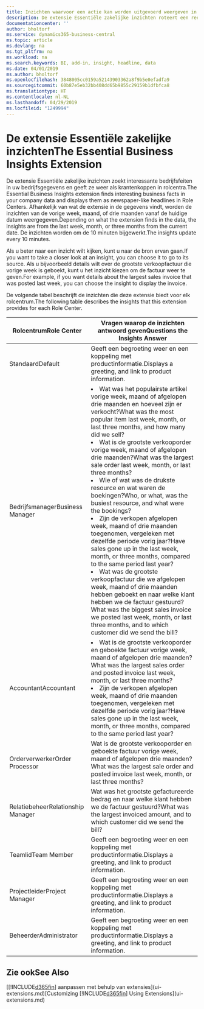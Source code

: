```yaml
---
title: Inzichten waarvoor een actie kan worden uitgevoerd weergeven in rolcentra | Microsoft Docs
description: De extensie Essentiële zakelijke inzichten roteert een reeks zakelijke inzichten in rolcentra.
documentationcenter: ''
author: bholtorf
ms.service: dynamics365-business-central
ms.topic: article
ms.devlang: na
ms.tgt_pltfrm: na
ms.workload: na
ms.search.keywords: BI, add-in, insight, headline, data
ms.date: 04/01/2019
ms.author: bholtorf
ms.openlocfilehash: 3848005cc0159a52143903362a8f9b5e0efadfa9
ms.sourcegitcommit: 60b87e5eb32bb408dd65b9855c29159b1dfbfca8
ms.translationtype: HT
ms.contentlocale: nl-NL
ms.lasthandoff: 04/29/2019
ms.locfileid: "1249994"
---
```

# <a name="the-essential-business-insights-extension"></a><span data-ttu-id="0df10-103">De extensie Essentiële zakelijke inzichten</span><span class="sxs-lookup"><span data-stu-id="0df10-103">The Essential Business Insights Extension</span></span>
<span data-ttu-id="0df10-104">De extensie Essentiële zakelijke inzichten zoekt interessante bedrijfsfeiten in uw bedrijfsgegevens en geeft ze weer als krantenkoppen in rolcentra.</span><span class="sxs-lookup"><span data-stu-id="0df10-104">The Essential Business Insights extension finds interesting business facts in your company data and displays them as newspaper-like headlines in Role Centers.</span></span> <span data-ttu-id="0df10-105">Afhankelijk van wat de extensie in de gegevens vindt, worden de inzichten van de vorige week, maand, of drie maanden vanaf de huidige datum weergegeven.</span><span class="sxs-lookup"><span data-stu-id="0df10-105">Depending on what the extension finds in the data, the insights are from the last week, month, or three months from the current date.</span></span> <span data-ttu-id="0df10-106">De inzichten worden om de 10 minuten bijgewerkt.</span><span class="sxs-lookup"><span data-stu-id="0df10-106">The insights update every 10 minutes.</span></span>  

<span data-ttu-id="0df10-107">Als u beter naar een inzicht wilt kijken, kunt u naar de bron ervan gaan.</span><span class="sxs-lookup"><span data-stu-id="0df10-107">If you want to take a closer look at an insight, you can choose it to go to its source.</span></span> <span data-ttu-id="0df10-108">Als u bijvoorbeeld details wilt over de grootste verkoopfactuur die vorige week is geboekt, kunt u het inzicht kiezen om de factuur weer te geven.</span><span class="sxs-lookup"><span data-stu-id="0df10-108">For example, if you want details about the largest sales invoice that was posted last week, you can choose the insight to display the invoice.</span></span>

<span data-ttu-id="0df10-109">De volgende tabel beschrijft de inzichten die deze extensie biedt voor elk rolcentrum.</span><span class="sxs-lookup"><span data-stu-id="0df10-109">The following table describes the insights that this extension provides for each Role Center.</span></span>

|<span data-ttu-id="0df10-110">Rolcentrum</span><span class="sxs-lookup"><span data-stu-id="0df10-110">Role Center</span></span>|<span data-ttu-id="0df10-111">Vragen waarop de inzichten antwoord geven</span><span class="sxs-lookup"><span data-stu-id="0df10-111">Questions the Insights Answer</span></span>|
|----|-----|
|<span data-ttu-id="0df10-112">Standaard</span><span class="sxs-lookup"><span data-stu-id="0df10-112">Default</span></span>|<span data-ttu-id="0df10-113">Geeft een begroeting weer en een koppeling met productinformatie.</span><span class="sxs-lookup"><span data-stu-id="0df10-113">Displays a greeting, and link to product information.</span></span>|
|<span data-ttu-id="0df10-114">Bedrijfsmanager</span><span class="sxs-lookup"><span data-stu-id="0df10-114">Business Manager</span></span>|<li> <span data-ttu-id="0df10-115">Wat was het populairste artikel vorige week, maand of afgelopen drie maanden en hoeveel zijn er verkocht?</span><span class="sxs-lookup"><span data-stu-id="0df10-115">What was the most popular item last week, month, or last three months, and how many did we sell?</span></span><br><li> <span data-ttu-id="0df10-116">Wat is de grootste verkooporder vorige week, maand of afgelopen drie maanden?</span><span class="sxs-lookup"><span data-stu-id="0df10-116">What was the largest sale order last week, month, or last three months?</span></span><br><li> <span data-ttu-id="0df10-117">Wie of wat was de drukste resource en wat waren de boekingen?</span><span class="sxs-lookup"><span data-stu-id="0df10-117">Who, or what, was the busiest resource, and what were the bookings?</span></span><br><li> <span data-ttu-id="0df10-118">Zijn de verkopen afgelopen week, maand of drie maanden toegenomen, vergeleken met dezelfde periode vorig jaar?</span><span class="sxs-lookup"><span data-stu-id="0df10-118">Have sales gone up in the last week, month, or three months, compared to the same period last year?</span></span><br><li> <span data-ttu-id="0df10-119">Wat was de grootste verkoopfactuur die we afgelopen week, maand of drie maanden hebben geboekt en naar welke klant hebben we de factuur gestuurd?</span><span class="sxs-lookup"><span data-stu-id="0df10-119">What was the biggest sales invoice we posted last week, month, or last three months, and to which customer did we send the bill?</span></span></li> |
|<span data-ttu-id="0df10-120">Accountant</span><span class="sxs-lookup"><span data-stu-id="0df10-120">Accountant</span></span>|<li> <span data-ttu-id="0df10-121">Wat is de grootste verkooporder en geboekte factuur vorige week, maand of afgelopen drie maanden?</span><span class="sxs-lookup"><span data-stu-id="0df10-121">What was the largest sales order and posted invoice last week, month, or last three months?</span></span><br><li> <span data-ttu-id="0df10-122">Zijn de verkopen afgelopen week, maand of drie maanden toegenomen, vergeleken met dezelfde periode vorig jaar?</span><span class="sxs-lookup"><span data-stu-id="0df10-122">Have sales gone up in the last week, month, or three months, compared to the same period last year?</span></span> |
|<span data-ttu-id="0df10-123">Orderverwerker</span><span class="sxs-lookup"><span data-stu-id="0df10-123">Order Processor</span></span>| <span data-ttu-id="0df10-124">Wat is de grootste verkooporder en geboekte factuur vorige week, maand of afgelopen drie maanden?</span><span class="sxs-lookup"><span data-stu-id="0df10-124">What was the largest sale order and posted invoice last week, month, or last three months?</span></span>|
|<span data-ttu-id="0df10-125">Relatiebeheer</span><span class="sxs-lookup"><span data-stu-id="0df10-125">Relationship Manager</span></span>| <span data-ttu-id="0df10-126">Wat was het grootste gefactureerde bedrag en naar welke klant hebben we de factuur gestuurd?</span><span class="sxs-lookup"><span data-stu-id="0df10-126">What was the largest invoiced amount, and to which customer did we send the bill?</span></span>|
|<span data-ttu-id="0df10-127">Teamlid</span><span class="sxs-lookup"><span data-stu-id="0df10-127">Team Member</span></span>| <span data-ttu-id="0df10-128">Geeft een begroeting weer en een koppeling met productinformatie.</span><span class="sxs-lookup"><span data-stu-id="0df10-128">Displays a greeting, and link to product information.</span></span>|
|<span data-ttu-id="0df10-129">Projectleider</span><span class="sxs-lookup"><span data-stu-id="0df10-129">Project Manager</span></span>| <span data-ttu-id="0df10-130">Geeft een begroeting weer en een koppeling met productinformatie.</span><span class="sxs-lookup"><span data-stu-id="0df10-130">Displays a greeting, and link to product information.</span></span>|
|<span data-ttu-id="0df10-131">Beheerder</span><span class="sxs-lookup"><span data-stu-id="0df10-131">Administrator</span></span>| <span data-ttu-id="0df10-132">Geeft een begroeting weer en een koppeling met productinformatie.</span><span class="sxs-lookup"><span data-stu-id="0df10-132">Displays a greeting, and link to product information.</span></span>|

## <a name="see-also"></a><span data-ttu-id="0df10-133">Zie ook</span><span class="sxs-lookup"><span data-stu-id="0df10-133">See Also</span></span>
<span data-ttu-id="0df10-134">[[!INCLUDE[d365fin](includes/d365fin_md.md)] aanpassen met behulp van extensies](ui-extensions.md)</span><span class="sxs-lookup"><span data-stu-id="0df10-134">[Customizing [!INCLUDE[d365fin](includes/d365fin_md.md)] Using Extensions](ui-extensions.md)</span></span>
